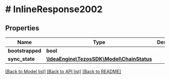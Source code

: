 # # InlineResponse2002

## Properties

Name | Type | Description | Notes
------------ | ------------- | ------------- | -------------
**bootstrapped** | **bool** |  |
**sync_state** | [**\IdeaEngine\TezosSDK\Model\ChainStatus**](ChainStatus.md) |  |

[[Back to Model list]](../../README.md#models) [[Back to API list]](../../README.md#endpoints) [[Back to README]](../../README.md)
